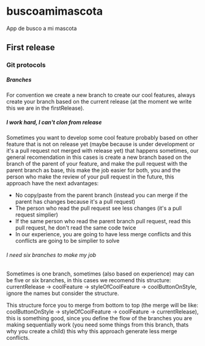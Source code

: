 # buscoamimascota
App de busco a mi mascota

## First release

### Git protocols

##### Branches

For convention we create a new branch to create our cool features, always create your branch based on the current release (at the moment we write this we are in the firstRelease).

##### I work hard, I can't clon from release

Sometimes you want to develop some cool feature probably based on other feature that is not on release yet (maybe because is under development or it's a pull request not merged with release yet) that happens sometimes, our general recomendation in this cases is create a new branch based on the branch of the parent of your feature, and make the pull request with the parent branch as base, this make the job easier for both, you and the person who make the review of your pull request in the future, this approach have the next advantages:

- No copy/paste from the parent branch (instead you can merge if the parent has changes because it's a pull request)
- The person who read the pull request see less changes (it's a pull request simplier)
- If the same person who read the parent branch pull request, read this pull request, he don't read the same code twice
- In our experience, you are going to have less merge conflicts and this conflicts are going to be simplier to solve

###### I need six branches to make my job

Sometimes is one branch, sometimes (also based on experience) may can be five or six branches, in this cases we recomend this structure: currentRelease -> coolFeature -> styleOfCoolFeature -> coolButtonOnStyle, ignore the names but consider the structure.

This structure force you to merge from bottom to top (the merge will be like: coolButtonOnStyle -> styleOfCoolFeature -> coolFeature -> currentRelease), this is something good, since you define the flow of the branches you are making sequentially work (you need some things from this branch, thats why you create a child) this why this approach generate less merge conflicts.
